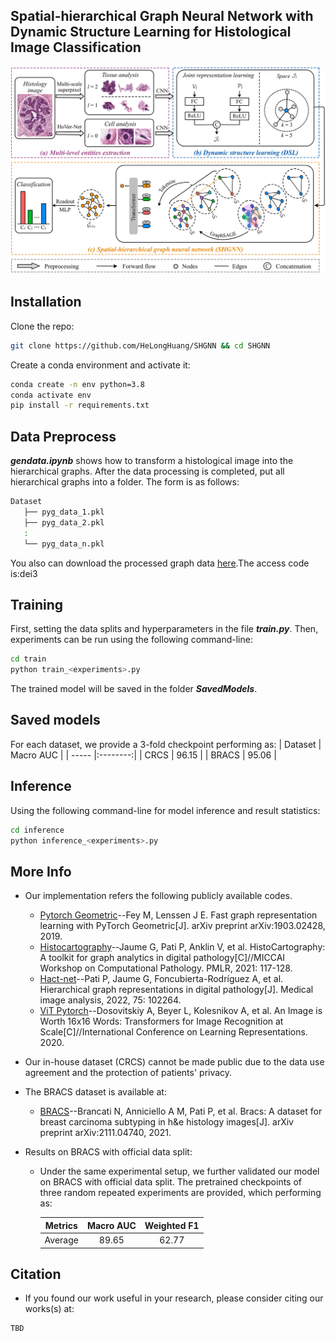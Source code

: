 ## Spatial-hierarchical Graph Neural Network with Dynamic Structure Learning for Histological Image Classification

![](./Pics/Overall.png)

## Installation
Clone the repo:
```bash
git clone https://github.com/HeLongHuang/SHGNN && cd SHGNN
```
Create a conda environment and activate it:
```bash
conda create -n env python=3.8
conda activate env
pip install -r requirements.txt
```

## Data Preprocess
***gendata.ipynb*** shows how to transform a histological image into the hierarchical graphs. After the data processing is completed, put all hierarchical graphs into a folder. The form is as follows:
```bash
Dataset
   ├── pyg_data_1.pkl
   ├── pyg_data_2.pkl
   :
   └── pyg_data_n.pkl
```
You also can download the processed graph data [here](https://cloud.189.cn/t/NziQRbUrAJju).The access code is:dei3

## Training
First, setting the data splits and hyperparameters in the file ***train.py***. Then, experiments can be run using the following command-line:
```bash
cd train
python train_<experiments>.py
```
The trained model will be saved in the folder ***SavedModels***. 

## Saved models
For each dataset, we provide a 3-fold checkpoint performing as:
| Dataset | Macro AUC |
| ----- |:--------:|
| CRCS   | 96.15 |
| BRACS | 95.06 |


## Inference
Using the following command-line for model inference and result statistics:
```bash
cd inference
python inference_<experiments>.py
```


## More Info
- Our implementation refers the following publicly available codes. 
  - [Pytorch Geometric](https://github.com/pyg-team/pytorch_geometric)--Fey M, Lenssen J E. Fast graph representation learning with PyTorch Geometric[J]. arXiv preprint arXiv:1903.02428, 2019.
  - [Histocartography](https://github.com/histocartography/histocartography)--Jaume G, Pati P, Anklin V, et al. HistoCartography: A toolkit for graph analytics in digital pathology[C]//MICCAI Workshop on Computational Pathology. PMLR, 2021: 117-128.
  - [Hact-net](https://github.com/PushpakPati/hact-net)--Pati P, Jaume G, Foncubierta-Rodríguez A, et al. Hierarchical graph representations in digital pathology[J]. Medical image analysis, 2022, 75: 102264.
  - [ViT Pytorch](https://github.com/lukemelas/PyTorch-Pretrained-ViT)--Dosovitskiy A, Beyer L, Kolesnikov A, et al. An Image is Worth 16x16 Words: Transformers for Image Recognition at Scale[C]//International Conference on Learning Representations. 2020.

- Our in-house dataset (CRCS) cannot be made public due to the data use agreement and the protection of patients' privacy. 

- The BRACS dataset is available at:
  - [BRACS](https://www.bracs.icar.cnr.it/)--Brancati N, Anniciello A M, Pati P, et al. Bracs: A dataset for breast carcinoma subtyping in h&e histology images[J]. arXiv preprint arXiv:2111.04740, 2021.

- Results on BRACS with official data split:
  - Under the same experimental setup, we further validated our model on BRACS with official data split. The pretrained checkpoints of three random repeated experiments are provided, which performing as:

      | Metrics | Macro AUC | Weighted F1 |
      | :---: |:--------:|:--------:|
      | Average | 89.65  | 62.77 | 


## Citation
- If you found our work useful in your research, please consider citing our works(s) at:
```
TBD
```
